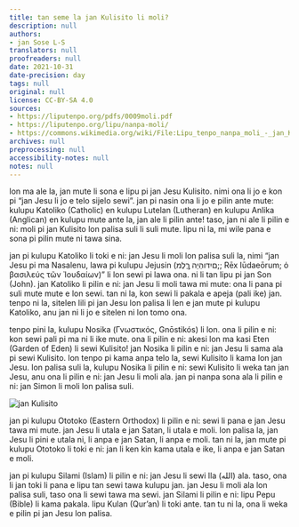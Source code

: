 ```yaml
---
title: tan seme la jan Kulisito li moli?
description: null
authors:
- jan Sose L-S
translators: null
proofreaders: null
date: 2021-10-31
date-precision: day
tags: null
original: null
license: CC-BY-SA 4.0
sources:
- https://liputenpo.org/pdfs/0009moli.pdf
- https://liputenpo.org/lipu/nanpa-moli/
- https://commons.wikimedia.org/wiki/File:Lipu_tenpo_nanpa_moli_-_jan_Kulisito.png
archives: null
preprocessing: null
accessibility-notes: null
notes: null
---
```


lon ma ale la, jan mute li sona e lipu pi jan Jesu Kulisito. nimi ona li jo e kon pi “jan Jesu li jo e telo sijelo sewi”. jan pi nasin ona li jo e pilin ante mute: kulupu Katoliko (Catholic) en kulupu Lutelan (Lutheran) en kulupu Anlika (Anglican) en kulupu mute ante la, jan ale li pilin ante! taso, jan ni ale li pilin e ni: moli pi jan Kulisito lon palisa suli li suli mute. lipu ni la, mi wile pana e sona pi pilin mute ni tawa sina.

jan pi kulupu Katoliko li toki e ni: jan Jesu li moli lon palisa suli la, nimi “jan Jesu pi ma Nasalenu, lawa pi kulupu Jejusin (םיִדּוהְּיַה ְךֶלֶמ;; Rēx Iūdaeōrum; ὁ βασιλεύς τῶν Ἰουδαίων)” li lon sewi pi lawa ona. ni li tan lipu pi jan Son (John). jan Katoliko li pilin e ni: jan Jesu li moli tawa mi mute: ona li pana pi suli mute mute e lon sewi. tan ni la, kon sewi li pakala e apeja (pali ike) jan. tenpo ni la, sitelen lili pi jan Jesu lon palisa li len e jan mute pi kulupu Katoliko, anu jan ni li jo e sitelen ni lon tomo ona.

tenpo pini la, kulupu Nosika (Γνωστικός, Gnōstikós) li lon. ona li pilin e ni: kon sewi pali pi ma ni li ike mute. ona li pilin e ni: akesi lon ma kasi Eten (Garden of Eden) li sewi Kulisito! jan Nosika li pilin e ni: jan Jesu li sama ala pi sewi Kulisito. lon tenpo pi kama anpa telo la, sewi Kulisito li kama lon jan Jesu. lon palisa suli la, kulupu Nosika li pilin e ni: sewi Kulisito li weka tan jan Jesu, anu ona li pilin e ni: jan Jesu li moli ala. jan pi nanpa sona ala li pilin e ni: jan Simon li moli lon palisa suli.

![jan Kulisito](https://upload.wikimedia.org/wikipedia/commons/a/ab/Lipu_tenpo_nanpa_moli_-_jan_Kulisito.png)

jan pi kulupu Ototoko (Eastern Orthodox) li pilin e ni: sewi li pana e jan Jesu tawa mi mute. jan Jesu li utala e jan Satan, li utala e moli. lon palisa la, jan Jesu li pini e utala ni, li anpa e jan Satan, li anpa e moli. tan ni la, jan mute pi kulupu Ototoko li toki e ni: jan li ken kin kama utala e ike, li anpa e jan Satan e moli.

jan pi kulupu Silami (Islam) li pilin e ni: jan Jesu li sewi Ila (الله) ala. taso, ona li jan toki li pana e lipu tan sewi tawa kulupu jan. jan Jesu li moli ala lon palisa suli, taso ona li sewi tawa ma sewi. jan Silami li pilin e ni: lipu Pepu (Bible) li kama pakala. lipu Kulan (Qur’an) li toki ante. tan tu ni la, ona li weka e pilin pi jan Jesu lon palisa.
